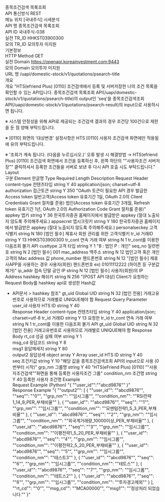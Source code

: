 종목조건검색 목록조회						
API 통신방식	REST					
메뉴 위치	[국내주식] 시세분석					
API 명	종목조건검색 목록조회					
API ID	국내주식-038					
실전 TR_ID	HHKST03900300					
모의 TR_ID	모의투자 미지원					
기본정보						
HTTP Method	GET					
실전 Domain	https://openapi.koreainvestment.com:9443					
모의 Domain	모의투자 미지원					
URL 명	/uapi/domestic-stock/v1/quotations/psearch-title					
개요						
개요	"HTS(efriend Plus) [0110] 조건검색에서 등록 및 서버저장한 나의 조건 목록을 확인할 수 있는 API입니다.
종목조건검색 목록조회 API(/uapi/domestic-stock/v1/quotations/psearch-title)의 output인 'seq'을 종목조건검색조회 API(/uapi/domestic-stock/v1/quotations/psearch-result)의 input으로 사용하시면 됩니다.

※ 시스템 안정성을 위해 API로 제공되는 조건검색 결과의 경우 조건당 100건으로 제한을 둔 점 양해 부탁드립니다.

※ [0110] 화면의 '대상변경' 설정사항은 HTS [0110] 사용자 조건검색 화면에만 적용됨에 유의 부탁드립니다.

※ '조회가 계속 됩니다. (다음을 누르십시오.)' 오류 발생 시 해결방법
→ HTS(efriend Plus) [0110] 조건검색 화면에서 조건을 등록하신 후, 왼쪽 하단의 ""사용자조건 서버저장"" 클릭하셔서 등록한 조건들을 서버로 보낸 후 다시 API 호출 시도 부탁드립니다."					
Layout						
구분	Element	한글명	Type	Required	Length	Description
Request Header	content-type	컨텐츠타입	string	Y	40	application/json; charset=utf-8
    authorization	접근토큰	string	Y	350	"OAuth 토큰이 필요한 API 경우 발급한 Access token 
일반고객(Access token 유효기간 1일, OAuth 2.0의 Client Credentials Grant 절차를 준용) 
법인(Access token 유효기간 3개월, Refresh token 유효기간 1년, OAuth 2.0의 Authorization Code Grant 절차를 준용)"
    appkey	앱키	string	Y	36	한국투자증권 홈페이지에서 발급받은 appkey (절대 노출되지 않도록 주의해주세요.)
    appsecret	앱시크릿키	string	Y	180	한국투자증권 홈페이지에서 발급받은 appkey (절대 노출되지 않도록 주의해주세요.)
    personalseckey	고객식별키	string	N	180	[법인 필수] 제휴사 회원 관리를 위한 고객식별키
    tr_id	거래ID	string	Y	13	HHKST03900300
    tr_cont	연속 거래 여부	string	N	1	tr_cont를 이용한 다음조회 불가 API
    custtype	고객 타입	string	Y	1	"B : 법인 
P : 개인"
    seq_no	일련번호	string	N	2	[법인 필수] 001
    mac_address	맥주소	string	N	12	법인고객 혹은 개인고객의 Mac address 값
    phone_number	핸드폰번호	string	N	12	"[법인 필수] 제휴사APP을 사용하는 경우 사용자(회원) 핸드폰번호 
ex) 01011112222 (하이픈 등 구분값 제거)"
    ip_addr	접속 단말 공인 IP	string	N	12	[법인 필수] 사용자(회원)의 IP Address
    hashkey	해쉬키	string	N	256	"[POST API 대상] Client가 요청하는 Request Body를 hashkey api로 생성한 Hash값 
* API문서 > hashkey 참조"
    gt_uid	Global UID	string	N	32	[법인 전용] 거래고유번호로 사용하므로 거래별로 UNIQUE해야 함
Request Query Parameter	user_id	사용자 HTS ID	string	Y	40	 
Response Header	content-type	컨텐츠타입	string	Y	40	application/json; charset=utf-8
    tr_id	거래ID	string	Y	13	요청한 tr_id
    tr_cont	연속 거래 여부	string	N	1	tr_cont를 이용한 다음조회 불가 API
    gt_uid	Global UID	string	N	32	[법인 전용] 거래고유번호로 사용하므로 거래별로 UNIQUE해야 함
Response Body	rt_cd	성공 실패 여부	string	Y	1	 
    msg_cd	응답코드	string	Y	8	 
    msg1	응답메세지	string	Y	80	 
    output2	응답상세	object array	Y	 	Array
    user_id	HTS ID	string	Y	40	 
    seq	조건키값	string	Y	10	"해당 값을 종목조건검색조회 API의 input으로 사용
(0번부터 시작)"
    grp_nm	그룹명	string	Y	40	"HTS(eFriend Plus) [0110] ""사용자조건검색""화면을 통해
등록한 사용자조건 그룹"
    condition_nm	조건명	string	Y	40	등록한 사용자 조건명
Example						
Request Example (Python)	"{
    ""user_id"":""abcd9876""
}"					
Response Example	"{
    ""output2"": [
        {
            ""user_id"": ""abcd9876"",
            ""seq"": ""0"",
            ""grp_nm"": ""임시그룹"",
            ""condition_nm"": ""RSI전략1_14_9_PER_부채비율""
        },
        {
            ""user_id"": ""abcd9876"",
            ""seq"": ""1"",
            ""grp_nm"": ""임시그룹"",
            ""condition_nm"": ""모멘텀전략1_5_3_PER_부채비율""
        },
        {
            ""user_id"": ""abcd9876"",
            ""seq"": ""2"",
            ""grp_nm"": ""임시그룹"",
            ""condition_nm"": ""외국계거래량_10000이상_PER_부채비율""
        },
        {
            ""user_id"": ""abcd9876"",
            ""seq"": ""3"",
            ""grp_nm"": ""임시그룹"",
            ""condition_nm"": ""이평전략1_5_20_PER_부채비율""
        },
        {
            ""user_id"": ""abcd9876"",
            ""seq"": ""4"",
            ""grp_nm"": ""임시그룹"",
            ""condition_nm"": ""이평전략2_5_20_PER_부채비율""
        },
        {
            ""user_id"": ""abcd9876"",
            ""seq"": ""5"",
            ""grp_nm"": ""임시그룹"",
            ""condition_nm"": ""테스트3""
        },
        {
            ""user_id"": ""abcd9876"",
            ""seq"": ""6"",
            ""grp_nm"": ""임시그룹"",
            ""condition_nm"": ""테트스""
        },
        {
            ""user_id"": ""abcd9876"",
            ""seq"": ""7"",
            ""grp_nm"": ""임시그룹"",
            ""condition_nm"": ""테트스2""
        },
        {
            ""user_id"": ""abcd9876"",
            ""seq"": ""8"",
            ""grp_nm"": ""임시그룹"",
            ""condition_nm"": ""투자경고제외""
        }
    ],
    ""rt_cd"": ""0"",
    ""msg_cd"": ""MCA00000"",
    ""msg1"": ""정상처리 되었습니다.""
}"					
